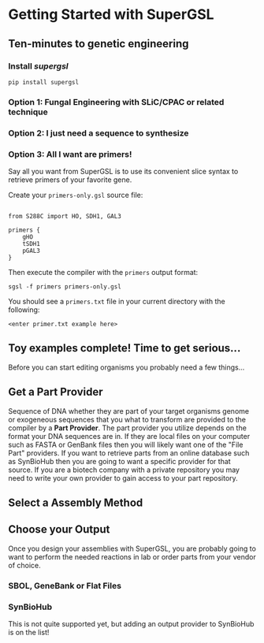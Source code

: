 # Getting Started with SuperGSL

## Ten-minutes to genetic engineering

### Install *supergsl*

```
pip install supergsl

```

### Option 1: Fungal Engineering with SLiC/CPAC or related technique



### Option 2: I just need a sequence to synthesize



### Option 3: All I want are primers!

Say all you want from SuperGSL is to use its convenient slice syntax to retrieve primers of your favorite gene.

Create your `primers-only.gsl` source file:
```

from S288C import HO, SDH1, GAL3

primers {
    gHO
    tSDH1
    pGAL3    
}
```

Then execute the compiler with the `primers` output format:

```
sgsl -f primers primers-only.gsl
```

You should see a `primers.txt` file in your current directory with the following:

```
<enter primer.txt example here>
```


## Toy examples complete! Time to get serious...

Before you can start editing organisms you probably need a few things...

## Get a Part Provider

Sequence of DNA whether they are part of your target organisms genome or exogeneous sequences that you what to transform are provided to the compiler by a **Part Provider**. The part provider you utilize depends on the format your DNA sequences are in. If they are local files on your computer such as FASTA or GenBank files then you will likely want one of the "File Part" providers. If you want to retrieve parts from an online database such as SynBioHub then you are going to want a specific provider for that source. If you are a biotech company with a private repository you may need to write your own provider to gain access to your part repository.

## Select a Assembly Method


## Choose your Output

Once you design your assemblies with SuperGSL, you are probably going to want to perform the needed reactions in lab or order parts from your vendor of choice.

### SBOL, GeneBank or Flat Files



### SynBioHub

This is not quite supported yet, but adding an output provider to SynBioHub is on the list!
